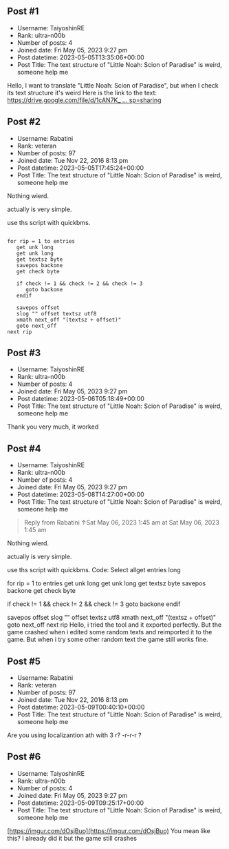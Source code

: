 ## Post #1
- Username: TaiyoshinRE
- Rank: ultra-n00b
- Number of posts: 4
- Joined date: Fri May 05, 2023 9:27 pm
- Post datetime: 2023-05-05T13:35:06+00:00
- Post Title: The text structure of "Little Noah: Scion of Paradise" is weird, someone help me

Hello, I want to translate "Little Noah: Scion of Paradise", but when I check its text structure it's weird
Here is the link to the text: [https://drive.google.com/file/d/1cAN7K_ ... sp=sharing](https://drive.google.com/file/d/1cAN7K_ETYj-hEjXi_nM_dP53uA_SFNL1/view?usp=sharing)
## Post #2
- Username: Rabatini
- Rank: veteran
- Number of posts: 97
- Joined date: Tue Nov 22, 2016 8:13 pm
- Post datetime: 2023-05-05T17:45:24+00:00
- Post Title: The text structure of "Little Noah: Scion of Paradise" is weird, someone help me

Nothing wierd.

actually is very simple.

use ths script with quickbms.

```

for rip = 1 to entries
   get unk long
   get unk long
   get textsz byte
   savepos backone
   get check byte

   if check != 1 && check != 2 && check != 3
      goto backone
   endif

   savepos offset
   slog "" offset textsz utf8
   xmath next_off "(textsz + offset)"
   goto next_off
next rip

```
## Post #3
- Username: TaiyoshinRE
- Rank: ultra-n00b
- Number of posts: 4
- Joined date: Fri May 05, 2023 9:27 pm
- Post datetime: 2023-05-06T05:18:49+00:00
- Post Title: The text structure of "Little Noah: Scion of Paradise" is weird, someone help me

Thank you very much, it worked
## Post #4
- Username: TaiyoshinRE
- Rank: ultra-n00b
- Number of posts: 4
- Joined date: Fri May 05, 2023 9:27 pm
- Post datetime: 2023-05-08T14:27:00+00:00
- Post Title: The text structure of "Little Noah: Scion of Paradise" is weird, someone help me

> Reply from Rabatini ↑Sat May 06, 2023 1:45 am at Sat May 06, 2023 1:45 am
>
> 
Nothing wierd.

actually is very simple.

use ths script with quickbms.
Code: Select allget entries long

for rip = 1 to entries
   get unk long
   get unk long
   get textsz byte
   savepos backone
   get check byte

   if check != 1 && check != 2 && check != 3
      goto backone
   endif

   savepos offset
   slog "" offset textsz utf8
   xmath next_off "(textsz + offset)"
   goto next_off
next rip
Hello, i tried the tool and it exported perfectly. But the game crashed when i edited some random texts and reimported it to the game. But when i try some other random text the game still works fine.
## Post #5
- Username: Rabatini
- Rank: veteran
- Number of posts: 97
- Joined date: Tue Nov 22, 2016 8:13 pm
- Post datetime: 2023-05-09T00:40:10+00:00
- Post Title: The text structure of "Little Noah: Scion of Paradise" is weird, someone help me

Are you using localizantion ath with 3 r? -r-r-r ?
## Post #6
- Username: TaiyoshinRE
- Rank: ultra-n00b
- Number of posts: 4
- Joined date: Fri May 05, 2023 9:27 pm
- Post datetime: 2023-05-09T09:25:17+00:00
- Post Title: The text structure of "Little Noah: Scion of Paradise" is weird, someone help me

[https://imgur.com/dOsjBuo](https://imgur.com/dOsjBuo)
You mean like this? I already did it but the game still crashes
